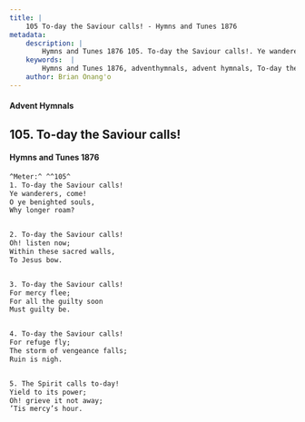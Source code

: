 ```yaml
---
title: |
    105 To-day the Saviour calls! - Hymns and Tunes 1876
metadata:
    description: |
        Hymns and Tunes 1876 105. To-day the Saviour calls!. Ye wanderers, come! O ye benighted souls, Why longer roam? 
    keywords:  |
        Hymns and Tunes 1876, adventhymnals, advent hymnals, To-day the Saviour calls!, Ye wanderers, come!, 
    author: Brian Onang'o
---
```


#### Advent Hymnals
## 105. To-day the Saviour calls!
####  Hymns and Tunes 1876

```txt
^Meter:^ ^^105^
1. To-day the Saviour calls!
Ye wanderers, come!
O ye benighted souls,
Why longer roam?


2. To-day the Saviour calls!
Oh! listen now;
Within these sacred walls,
To Jesus bow.


3. To-day the Saviour calls!
For mercy flee;
For all the guilty soon
Must guilty be.


4. To-day the Saviour calls!
For refuge fly;
The storm of vengeance falls;
Ruin is nigh.


5. The Spirit calls to-day!
Yield to its power;
Oh! grieve it not away;
’Tis mercy’s hour.
```